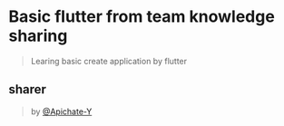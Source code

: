 # Basic flutter from team knowledge sharing
> Learing basic create application by flutter


## sharer
> by [@Apichate-Y](https://github.com/Apichate-Y)
